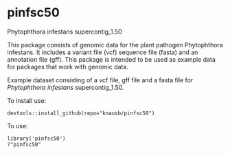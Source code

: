 # pinfsc50


Phytophthora infestans supercontig_1.50


This package consists of genomic data for the plant pathogen Phytophthora infestans.
It includes a variant file (vcf) sequence file (fasta) and an annotation file (gff).
This package is intended to be used as example data for packages that work with genomic data.


Example dataset consisting of a vcf file, gff file and a fasta file for *Phytophthora infestans* supercontig_1.50.


To install use:

    devtools::install_github(repo="knausb/pinfsc50")


To use:

    library('pinfsc50')
    ?"pinfsc50"
